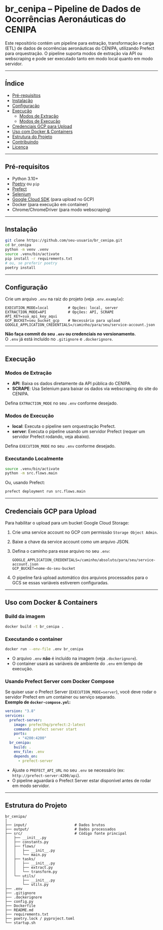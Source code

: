 # br_cenipa – Pipeline de Dados de Ocorrências Aeronáuticas do CENIPA

Este repositório contém um pipeline para extração, transformação e carga (ETL) de dados de ocorrências aeronáuticas do CENIPA, utilizando Prefect para orquestração. O pipeline suporta modos de extração via API ou webscraping e pode ser executado tanto em modo local quanto em modo servidor.

---

## Índice

- [Pré-requisitos](#pré-requisitos)
- [Instalação](#instalação)
- [Configuração](#configuração)
- [Execução](#execução)
  - [Modos de Extração](#modos-de-extração)
  - [Modos de Execução](#modos-de-execução)
- [Credenciais GCP para Upload](#credenciais-gcp-para-upload)
- [Uso com Docker & Containers](#uso-com-docker--containers)
- [Estrutura do Projeto](#estrutura-do-projeto)
- [Contribuindo](#contribuindo)
- [Licença](#licença)

---

## Pré-requisitos

- Python 3.10+
- [Poetry](https://python-poetry.org/) ou `pip`
- [Prefect](https://docs.prefect.io/)
- [Selenium](https://selenium-python.readthedocs.io/)
- [Google Cloud SDK](https://cloud.google.com/sdk) (para upload no GCP)
- Docker (para execução em container)
- Chrome/ChromeDriver (para modo webscraping)

---

## Instalação

```bash
git clone https://github.com/seu-usuario/br_cenipa.git
cd br_cenipa
python -m venv .venv
source .venv/bin/activate
pip install -r requirements.txt
# ou, se preferir poetry
poetry install
```

---

## Configuração

Crie um arquivo `.env` na raiz do projeto (veja `.env.example`):

```env
EXECUTION_MODE=local         # Opções: local, server
EXTRACTION_MODE=API          # Opções: API, SCRAPE
API_KEY=sua_api_key_aqui
GCP_BUCKET=seu_bucket_gcp    # Necessário para upload
GOOGLE_APPLICATION_CREDENTIALS=/caminho/para/seu/service-account.json
```

**Não faça commit do seu `.env` ou credenciais no versionamento.**  
O `.env` já está incluído no `.gitignore` e `.dockerignore`.

---

## Execução

### Modos de Extração

- **API**: Baixa os dados diretamente da API pública do CENIPA.
- **SCRAPE**: Usa Selenium para baixar os dados via webscraping do site do CENIPA.

Defina `EXTRACTION_MODE` no seu `.env` conforme desejado.

### Modos de Execução

- **local**: Executa o pipeline sem orquestração Prefect.
- **server**: Executa o pipeline usando um servidor Prefect (requer um servidor Prefect rodando, veja abaixo).

Defina `EXECUTION_MODE` no seu `.env` conforme desejado.

### Executando Localmente

```bash
source .venv/bin/activate
python -m src.flows.main
```

Ou, usando Prefect:

```bash
prefect deployment run src.flows.main
```

---

## Credenciais GCP para Upload

Para habilitar o upload para um bucket Google Cloud Storage:

1. Crie uma service account no GCP com permissão `Storage Object Admin`.
2. Baixe a chave da service account como um arquivo JSON.
3. Defina o caminho para esse arquivo no seu `.env`:

   ```env
   GOOGLE_APPLICATION_CREDENTIALS=/caminho/absoluto/para/seu/service-account.json
   GCP_BUCKET=nome-do-seu-bucket
   ```

4. O pipeline fará upload automático dos arquivos processados para o GCS se essas variáveis estiverem configuradas.

---

## Uso com Docker & Containers

### Build da imagem

```bash
docker build -t br_cenipa .
```

### Executando o container

```bash
docker run --env-file .env br_cenipa
```

- O arquivo `.env` **não** é incluído na imagem (veja `.dockerignore`).
- O container usará as variáveis de ambiente do `.env` em tempo de execução.

### Usando Prefect Server com Docker Compose

Se quiser usar o Prefect Server (`EXECUTION_MODE=server`), você deve rodar o servidor Prefect em um container ou serviço separado.  
**Exemplo de `docker-compose.yml`:**

```yaml
version: "3.8"
services:
  prefect-server:
    image: prefecthq/prefect:2-latest
    command: prefect server start
    ports:
      - "4200:4200"
  br_cenipa:
    build: .
    env_file: .env
    depends_on:
      - prefect-server
```

- Ajuste o `PREFECT_API_URL` no seu `.env` se necessário (ex: `http://prefect-server:4200/api`).
- O pipeline aguardará o Prefect Server estar disponível antes de rodar em modo servidor.

---

## Estrutura do Projeto

```
br_cenipa/
│
├── input/                      # Dados brutos
├── output/                     # Dados processados
├── src/                        # Código fonte principal
│   ├── __init__.py
│   ├── constants.py
│   ├── flows/
│   │   ├── __init__.py
│   │   └── main.py
│   ├── tasks/
│   │   ├── __init__.py
│   │   ├── extract.py
│   │   └── transform.py
│   └── utils/
│       ├── __init__.py
│       └── utils.py
├── .env
├── .gitignore
├── .dockerignore
├── config.py
├── Dockerfile
├── README.md
├── requirements.txt
├── poetry.lock / pyproject.toml
└── startup.sh
```
